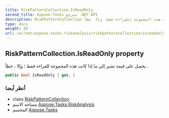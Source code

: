 ```yaml
---
title: RiskPatternCollection.IsReadOnly
second_title: Aspose.Tasks لمرجع .NET API
description: RiskPatternCollection ملكية. يحصل على قيمة تشير إلى ما إذا كانت هذه المجموعة للقراءة فقط  وإلا  خطأ .
type: docs
weight: 20
url: /ar/net/aspose.tasks.riskanalysis/riskpatterncollection/isreadonly/
---
```

## RiskPatternCollection.IsReadOnly property

يحصل على قيمة تشير إلى ما إذا كانت هذه المجموعة للقراءة فقط ؛ وإلا ، خطأ .

```csharp
public bool IsReadOnly { get; }
```

### أنظر أيضا

* class [RiskPatternCollection](../)
* مساحة الاسم [Aspose.Tasks.RiskAnalysis](../../riskpatterncollection/)
* المجسم [Aspose.Tasks](../../../)


